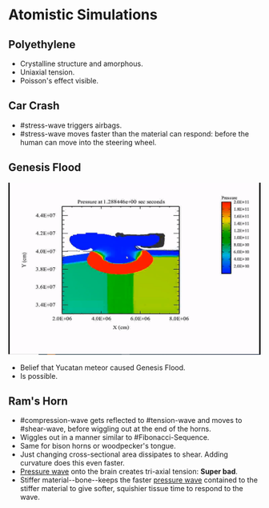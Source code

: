 # Atomistic Simulations



## Polyethylene
- Crystalline structure and amorphous.
- Uniaxial tension.
- Poisson's effect visible.



## Car Crash
- #stress-wave triggers airbags. 
- #stress-wave moves faster than the material can respond: before the human can move into the steering wheel.



## Genesis Flood
![](../../../attachments/engr-743-001-damage-and-fracture/yukatan_meteor_210416_125948_EST.png)

- Belief that Yucatan meteor caused Genesis Flood.
- Is possible.



## Ram's Horn
- #compression-wave gets reflected to #tension-wave and moves to #shear-wave, before wiggling out at the end of the horns.
- Wiggles out in a manner similar to #Fibonacci-Sequence.
- Same for bison horns or woodpecker's tongue.
- Just changing cross-sectional area dissipates to shear. Adding curvature does this even faster.
- [Pressure wave](pressure-wave.md) onto the brain creates tri-axial tension: **Super bad**.
- Stiffer material--bone--keeps the faster [pressure wave](pressure-wave.md) contained to the stiffer material to give softer, squishier tissue time to respond to the wave.